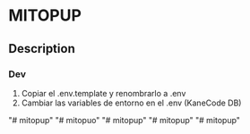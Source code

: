 # MITOPUP

## Description

### Dev

1. Copiar el .env.template y renombrarlo a .env
2. Cambiar las variables de entorno en el .env (KaneCode DB)

"# mitopup" 
"# mitopuo" 
"# mitopup" 
"# mitopup" 
"# mitopup" 
